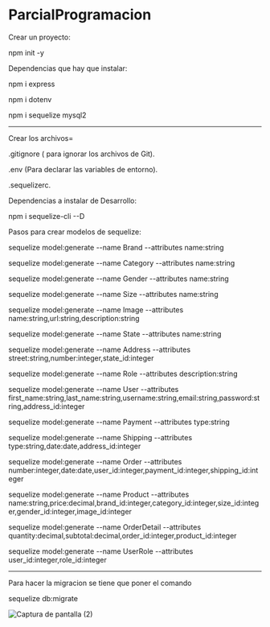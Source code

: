 
# ParcialProgramacion

Crear un proyecto:

npm init -y


Dependencias que hay que instalar:

npm i express

npm i dotenv

npm i sequelize mysql2

---------------------------

Crear los archivos=

.gitignore ( para ignorar los archivos de Git). 

.env (Para declarar las variables de entorno).

.sequelizerc.

Dependencias a instalar de Desarrollo:

npm i sequelize-cli --D

Pasos para crear modelos de sequelize:

sequelize model:generate --name Brand --attributes name:string

sequelize model:generate --name Category --attributes name:string

sequelize model:generate --name Gender --attributes name:string

sequelize model:generate --name Size --attributes name:string

sequelize model:generate --name Image --attributes name:string,url:string,description:string

sequelize model:generate --name State --attributes name:string

sequelize model:generate --name Address --attributes street:string,number:integer,state_id:integer

sequelize model:generate --name Role --attributes description:string

sequelize model:generate --name User --attributes first_name:string,last_name:string,username:string,email:string,password:string,address_id:integer

sequelize model:generate --name Payment --attributes type:string

sequelize model:generate --name Shipping --attributes type:string,date:date,address_id:integer

sequelize model:generate --name Order --attributes number:integer,date:date,user_id:integer,payment_id:integer,shipping_id:integer

sequelize model:generate --name Product --attributes name:string,price:decimal,brand_id:integer,category_id:integer,size_id:integer,gender_id:integer,image_id:integer

sequelize model:generate --name OrderDetail --attributes quantity:decimal,subtotal:decimal,order_id:integer,product_id:integer

sequelize model:generate --name UserRole --attributes user_id:integer,role_id:integer

-------------------------------

Para hacer la migracion se tiene que poner el comando

sequelize db:migrate

![Captura de pantalla (2)](https://user-images.githubusercontent.com/83315050/122623801-ec58ef80-d073-11eb-86a1-8bbc72a83091.png)

